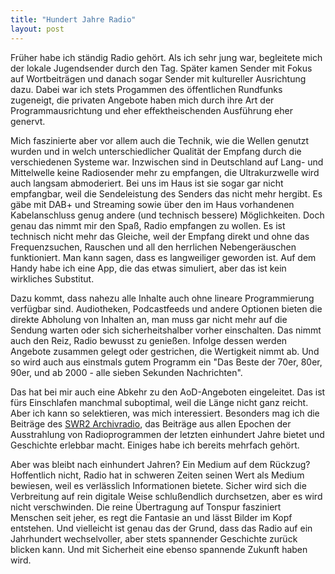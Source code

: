 ```yaml
---
title: "Hundert Jahre Radio"
layout: post
---
```


Früher habe ich ständig Radio gehört. Als ich sehr jung war, begleitete mich der lokale Jugendsender durch den Tag. Später kamen Sender mit Fokus auf Wortbeiträgen und danach sogar Sender mit kultureller Ausrichtung dazu. Dabei war ich stets Progammen des öffentlichen Rundfunks zugeneigt, die privaten Angebote haben mich durch ihre Art der Programmausrichtung und eher effektheischenden Ausführung eher genervt.

Mich faszinierte aber vor allem auch die Technik, wie die Wellen genutzt wurden und in welch unterschiedlicher Qualität der Empfang durch die verschiedenen Systeme war. Inzwischen sind in Deutschland auf Lang- und Mittelwelle keine Radiosender mehr zu empfangen, die Ultrakurzwelle wird auch langsam abmoderiert. Bei uns im Haus ist sie sogar gar nicht empfangbar, weil die Sendeleistung des Senders das nicht mehr hergibt. Es gäbe mit DAB+ und Streaming sowie über den im Haus vorhandenen Kabelanschluss genug andere (und technisch bessere) Möglichkeiten. Doch genau das nimmt mir den Spaß, Radio empfangen zu wollen. Es ist technisch nicht mehr das Gleiche, weil der Empfang direkt und ohne das Frequenzsuchen, Rauschen und all den herrlichen Nebengeräuschen funktioniert. Man kann sagen, dass es langweiliger geworden ist. Auf dem Handy habe ich eine App, die das etwas simuliert, aber das ist kein wirkliches Substitut.

Dazu kommt, dass nahezu alle Inhalte auch ohne lineare Programmierung verfügbar sind. Audiotheken, Podcastfeeds und andere Optionen bieten die direkte Abholung von Inhalten an, man muss gar nicht mehr auf die Sendung warten oder sich sicherheitshalber vorher einschalten. Das nimmt auch den Reiz, Radio bewusst zu genießen. Infolge dessen werden Angebote zusammen gelegt oder gestrichen, die Wertigkeit nimmt ab. Und so wird auch aus einstmals gutem Programm ein "Das Beste der 70er, 80er, 90er, und ab 2000 - alle sieben Sekunden Nachrichten".

Das hat bei mir auch eine Abkehr zu den AoD-Angeboten eingeleitet. Das ist fürs Einschlafen manchmal suboptimal, weil die Länge nicht ganz reicht. Aber ich kann so selektieren, was mich interessiert. Besonders mag ich die Beiträge des [SWR2 Archivradio](https://www.swr.de/swr2/wissen/archivradio/index.html), das Beiträge aus allen Epochen der Ausstrahlung von Radioprogrammen der letzten einhundert Jahre bietet und Geschichte erlebbar macht. Einiges habe ich bereits mehrfach gehört.

Aber was bleibt nach einhundert Jahren? Ein Medium auf dem Rückzug? Hoffentlich nicht, Radio hat in schweren Zeiten seinen Wert als Medium bewiesen, weil es verlässlich Informationen bietete. Sicher wird sich die Verbreitung auf rein digitale Weise schlußendlich durchsetzen, aber es wird nicht verschwinden. Die reine Übertragung auf Tonspur fasziniert Menschen seit jeher, es regt die Fantasie an und lässt Bilder im Kopf entstehen. Und vielleicht ist genau das der Grund, dass das Radio auf ein Jahrhundert wechselvoller, aber stets spannender Geschichte zurück blicken kann. Und mit Sicherheit eine ebenso spannende Zukunft haben wird.
